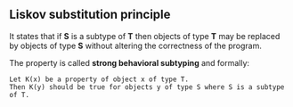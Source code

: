 ##  Liskov substitution principle

It states that if **S** is a subtype of **T** then objects of type **T** may be replaced by objects of type **S**
without altering the correctness of the program.

The property is called **strong behavioral subtyping** and formally:

```
Let K(x) be a property of object x of type T.
Then K(y) should be true for objects y of type S where S is a subtype of T.
```
